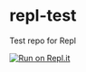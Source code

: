 # repl-test
Test repo for Repl

[![Run on Repl.it](https://repl.it/badge/github/MarkTruroCollege/repl-test)](https://repl.it/github/MarkTruroCollege/repl-test)